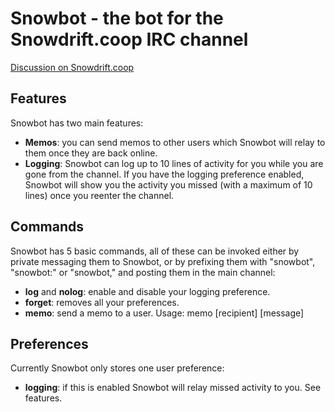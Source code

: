 # Snowbot - the bot for the Snowdrift.coop IRC channel

[Discussion on Snowdrift.coop](https://snowdrift.coop/p/snowdrift/w/en/snowbot/d)

## Features
Snowbot has two main features:

* __Memos__: you can send memos to other users which Snowbot will relay to them
  once they are back online.
* __Logging__: Snowbot can log up to 10 lines of activity for you while you
  are gone from the channel. If you have the logging preference enabled, Snowbot
  will show you the activity you missed (with a maximum of 10 lines) once you
  reenter the channel.

## Commands
Snowbot has 5 basic commands, all of these can be invoked either by private
messaging them to Snowbot, or by prefixing them with "snowbot", "snowbot:" or
"snowbot," and posting them in the main channel:

* __log__ and __nolog__: enable and disable your logging preference.
* __forget__: removes all your preferences.
* __memo__: send a memo to a user. Usage: memo [recipient] [message]

## Preferences
Currently Snowbot only stores one user preference:

* __logging__: if this is enabled Snowbot will relay missed activity to you.
  See features.

